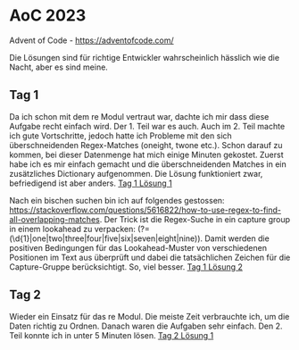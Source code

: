 # AoC 2023
Advent of Code - https://adventofcode.com/

Die Lösungen sind für richtige Entwickler wahrscheinlich hässlich wie die Nacht, aber es sind meine.

## Tag 1

Da ich schon mit dem re Modul vertraut war, dachte ich mir dass diese Aufgabe recht einfach wird. Der 1. Teil war es auch. 
Auch im 2. Teil machte ich gute Vortschritte, jedoch hatte ich Probleme mit den sich überschneidenden Regex-Matches (oneight, twone etc.). Schon darauf zu kommen, bei dieser Datenmenge hat mich einige Minuten gekostet. Zuerst habe ich es mir einfach gemacht und die überschneidenden Matches in ein zusätzliches Dictionary aufgenommen. Die Lösung funktioniert zwar, befriedigend ist aber anders.
[Tag 1 Lösung 1](solutions/2023/01/solve.py)

Nach ein bischen suchen bin ich auf folgendes gestossen: https://stackoverflow.com/questions/5616822/how-to-use-regex-to-find-all-overlapping-matches. 
Der Trick ist die Regex-Suche in ein capture group in einem lookahead zu verpacken: (?=(\d{1}|one|two|three|four|five|six|seven|eight|nine)). Damit werden die positiven Bedingungen für das Lookahead-Muster von verschiedenen Positionen im Text aus überprüft und dabei die tatsächlichen Zeichen für die Capture-Gruppe berücksichtigt. So, viel besser.
[Tag 1 Lösung 2](solutions/2023/01/solve2.py)

## Tag 2 

Wieder ein Einsatz für das re Modul. Die meiste Zeit verbrauchte ich, um die Daten richtig zu Ordnen. Danach waren die Aufgaben sehr einfach. Den 2. Teil konnte ich in unter 5 Minuten lösen.
[Tag 2 Lösung 1](solutions\2023\02\solve.py)
